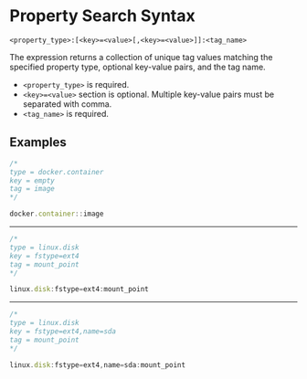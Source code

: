 # Property Search Syntax

```ls
<property_type>:[<key>=<value>[,<key>=<value>]]:<tag_name>
```

The expression returns a collection of unique tag values matching the specified property type, optional key-value pairs, and the tag name.

* `<property_type>` is required.
* `<key>=<value>` section is optional. Multiple key-value pairs must be separated with comma.
* `<tag_name>` is required.

## Examples

```javascript
/*
type = docker.container
key = empty
tag = image
*/

docker.container::image
```

---

```javascript
/*
type = linux.disk
key = fstype=ext4
tag = mount_point
*/

linux.disk:fstype=ext4:mount_point
```

---

```javascript
/*
type = linux.disk
key = fstype=ext4,name=sda
tag = mount_point
*/

linux.disk:fstype=ext4,name=sda:mount_point
```

